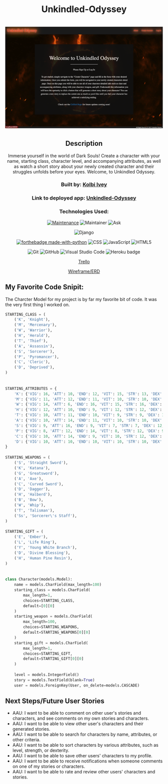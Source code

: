 <div align="center">

# Unkindled-Odyssey

# ![home page](/main_app/static/home.png)

## Description
Immerse yourself in the world of Dark Souls! Create a character with your name, starting class,
character level, and accompanying attributes, as well as watch a short story about your
newly created character and their struggles unfolds before your eyes. Welcome, to Unkindled Odyssey.

### Built by: **[Kolbi Ivey](https://www.linkedin.com/in/kolbi-ivey-15b5631a8/)**

### Link to deployed app: **[Unkindled-Odyssey](https://unkindledodyssey.herokuapp.com/)**


### Technologies Used:
[![Maintenance](https://img.shields.io/badge/Maintained%3F-yes-green.svg)](https://GitHub.com/Naereen/StrapDown.js/graphs/commit-activity)
![Maintainer](https://img.shields.io/badge/Maintainer-Kolbi-blue)
![Ask](https://img.shields.io/badge/Ask%20me-anything-1abc9c.svg)

![Django](https://www.djangoproject.com/m/img/badges/djangopowered126x54.gif)

[![forthebadge made-with-python](http://ForTheBadge.com/images/badges/made-with-python.svg)](https://www.python.org/)
![CSS](https://img.shields.io/badge/CSS-239120?&style=for-the-badge&logo=css3&logoColor=white)
![JavaScript](https://img.shields.io/badge/JavaScript-323330?style=for-the-badge&logo=javascript&logoColor=F7DF1E)
![HTML5](https://img.shields.io/badge/html5-%23E34F26.svg?style=for-the-badge&logo=html5&logoColor=white)


![Git](https://img.shields.io/badge/GIT-E44C30?style=for-the-badge&logo=git&logoColor=white)
![GitHub](https://img.shields.io/badge/GitHub-100000?style=for-the-badge&logo=github&logoColor=white)
![Visual Studio Code](https://img.shields.io/badge/Visual_Studio_Code-0078D4?style=for-the-badge&logo=visual%20studio%20code&logoColor=white)
![Heroku badge](https://img.shields.io/badge/Heroku-430098?style=for-the-badge&logo=heroku&logoColor=white)





 [Trello](https://trello.com/b/EblsAQBN/unkindled-odyssey)

 [Wireframe/ERD](https://whimsical.com/CPw5Uo9ix1XHVb9P3erB16)

</div>

## My Favorite Code Snipit:
The Charcter Model for my project is by far my favorite bit of code. It was the very first thing I worked on.
```python
STARTING_CLASS = (
    ('K', 'Knight'),
    ('M', 'Mercenary'),
    ('W', 'Warrior'),
    ('H', 'Herald'),
    ('T', 'Thief'),
    ('A', 'Assassin'),
    ('S', 'Sorcerer'),
    ('P', 'Pyromancer'),
    ('C', 'Cleric'),
    ('D', 'Deprived'),
)


STARTING_ATTRIBUTES = {
    'K': {'VIG': 16, 'ATT': 10, 'END': 12, 'VIT': 15, 'STR': 13, 'DEX': 12, 'INT': 9, 'FTH': 9, 'LCK': 7},
    'M': {'VIG': 11, 'ATT': 12, 'END': 11, 'VIT': 10, 'STR': 10, 'DEX': 16, 'INT': 10, 'FTH': 8, 'LCK': 9},
    'W': {'VIG': 14, 'ATT': 6, 'END': 16, 'VIT': 15, 'STR': 16, 'DEX': 9, 'INT': 7, 'FTH': 9, 'LCK': 11},
    'H': {'VIG': 12, 'ATT': 10, 'END': 9, 'VIT': 12, 'STR': 12, 'DEX': 11, 'INT': 8, 'FTH': 13, 'LCK': 11},
    'T': {'VIG': 10, 'ATT': 11, 'END': 10, 'VIT': 9, 'STR': 9, 'DEX': 14, 'INT': 10, 'FTH': 8, 'LCK': 14},
    'A': {'VIG': 10, 'ATT': 14, 'END': 11, 'VIT': 10, 'STR': 10, 'DEX': 14, 'INT': 11, 'FTH': 9, 'LCK': 10},
    'S': {'VIG': 9, 'ATT': 16, 'END': 9, 'VIT': 7, 'STR': 7, 'DEX': 12, 'INT': 16, 'FTH': 7, 'LCK': 12},
    'P': {'VIG': 8, 'ATT': 12, 'END': 14, 'VIT': 8, 'STR': 12, 'DEX': 9, 'INT': 14, 'FTH': 14, 'LCK': 7},
    'C': {'VIG': 10, 'ATT': 14, 'END': 9, 'VIT': 10, 'STR': 12, 'DEX': 8, 'INT': 7, 'FTH': 16, 'LCK': 13},
    'D': {'VIG': 10, 'ATT': 10, 'END': 10, 'VIT': 10, 'STR': 10, 'DEX': 10, 'INT': 10, 'FTH': 10, 'LCK': 10}
}

STARTING_WEAPONS = (
    ('S', 'Straight Sword'),
    ('K', 'Katana'),
    ('G', 'Greatsword'),
    ('A', 'Axe'),
    ('C', 'Curved Sword'),
    ('D', 'Dagger'),
    ('H', 'Halberd'),
    ('B', 'Bow'),
    ('W', 'Whip'),
    ('T', 'Talisman'),
    ('Ss', 'Sorcerer\'s Staff'),
)

STARTING_GIFT = (
    ('E', 'Ember'),
    ('L', 'Life Ring'),
    ('Y', 'Young White Branch'),
    ('D', 'Divine Blessing'),
    ('H', 'Human Pine Resin'),
)


class Character(models.Model):
    name = models.CharField(max_length=100)
    starting_class = models.CharField(
        max_length=1,
        choices=STARTING_CLASS,
        default=[0][0]
    )
    starting_weapon = models.CharField(
        max_length=100,
        choices=STARTING_WEAPONS,
        default=STARTING_WEAPONS[0][0]
    )
    starting_gift = models.CharField(
        max_length=1,
        choices=STARTING_GIFT,
        default=STARTING_GIFT[0][0]
    )

    level = models.IntegerField()
    story = models.TextField(blank=True)
    user = models.ForeignKey(User, on_delete=models.CASCADE)
```

## Next Steps/Future User Stories
- AAU: I want to be able to comment on other user's stories and characters, and see comments on my own stories and characters.
- AAU: I want to be able to view other user's characters and their generated stories.
- AAU: I want to be able to search for characters by name, attributes, or other criteria.
- AAU: I want to be able to sort characters by various attributes, such as level, strength, or dexterity.
- AAU: I want to be able to save other users' characters to my profile.
- AAU: I want to be able to receive notifications when someone comments on one of my stories or characters.
- AAU: I want to be able to rate and review other users' characters and stories.
